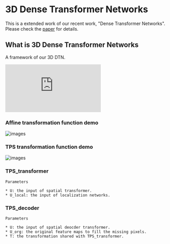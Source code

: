 # 3D Dense Transformer Networks

This is a extended work of our recent work, "Dense Transformer Networks". Please check the [paper](https://arxiv.org/abs/1705.08881) for details.

## What is 3D Dense Transformer Networks
A framework of our 3D DTN.

![images](https://github.com/JohnYC1995/3D_Dense_Transformer_Networks/blob/master/images/3D_DTN.pdf)

### Affine transformation function demo
![images](https://github.com/JohnYC1995/3D_Dense_Transformer_Networks/blob/master/images/Affine_demo.png)



### TPS transformation function demo

![images](https://github.com/JohnYC1995/3D_Dense_Transformer_Networks/blob/master/images/TPS_demo.png)

### TPS_transformer

```
Parameters  

* U: the input of spatial transformer.  
* U_local: the input of localization networks.  
```

### TPS_decoder

```
Parameters  

* U: the input of spatial deocder transformer.  
* U_org: the original feature maps to fill the missing pixels.  
* T: the transformation shared with TPS_transformer.  
```
